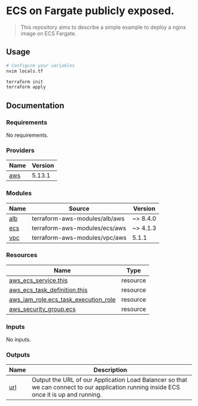# ECS on Fargate publicly exposed.

> This repository aims to describe a simple example to deploy a nginx image on ECS Fargate.

## Usage

```sh
# Configure your variables
nvim locals.tf

terraform init
terraform apply
```

## Documentation

<!-- BEGINNING OF PRE-COMMIT-TERRAFORM DOCS HOOK -->
### Requirements

No requirements.

### Providers

| Name | Version |
|------|---------|
| <a name="provider_aws"></a> [aws](#provider\_aws) | 5.13.1 |

### Modules

| Name | Source | Version |
|------|--------|---------|
| <a name="module_alb"></a> [alb](#module\_alb) | terraform-aws-modules/alb/aws | ~> 8.4.0 |
| <a name="module_ecs"></a> [ecs](#module\_ecs) | terraform-aws-modules/ecs/aws | ~> 4.1.3 |
| <a name="module_vpc"></a> [vpc](#module\_vpc) | terraform-aws-modules/vpc/aws | 5.1.1 |

### Resources

| Name | Type |
|------|------|
| [aws_ecs_service.this](https://registry.terraform.io/providers/hashicorp/aws/latest/docs/resources/ecs_service) | resource |
| [aws_ecs_task_definition.this](https://registry.terraform.io/providers/hashicorp/aws/latest/docs/resources/ecs_task_definition) | resource |
| [aws_iam_role.ecs_task_execution_role](https://registry.terraform.io/providers/hashicorp/aws/latest/docs/resources/iam_role) | resource |
| [aws_security_group.ecs](https://registry.terraform.io/providers/hashicorp/aws/latest/docs/resources/security_group) | resource |

### Inputs

No inputs.

### Outputs

| Name | Description |
|------|-------------|
| <a name="output_url"></a> [url](#output\_url) | Output the URL of our Application Load Balancer so that we can connect to our application running inside ECS once it is up and running. |
<!-- END OF PRE-COMMIT-TERRAFORM DOCS HOOK -->
